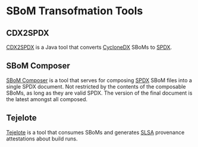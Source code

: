 # SBoM Transofmation Tools
## CDX2SPDX

[CDX2SPDX](https://github.com/spdx/cdx2spdx) is a Java tool that converts [CycloneDX](../specs/cyclonedx.md) SBoMs to [SPDX](../specs/spdx.md).

## SBoM Composer

[SBoM Composer](https://github.com/vmware-samples/sbom-composer) is a tool that serves for composing [SPDX](../specs/spdx.md) SBoM files into a single SPDX document. Not restricted by the contents of the composable SBoMs, as long as they are valid SPDX. The version of the final document is the latest amongst all composed.

## Tejelote

[Tejelote](https://github.com/puerco/tejolote) is a tool that consumes SBoMs and generates [SLSA](https://slsa.dev/) provenance attestations about build runs.